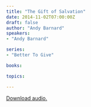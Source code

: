 ```yaml
---
title: "The Gift of Salvation"
date: 2014-11-02T07:00:00Z
draft: false
author: "Andy Barnard"
speakers:
- "Andy Barnard"

series:
- "Better To Give"

books:

topics:

---
```

[Download audio.](https://s3.amazonaws.com/highway/sermons/2014_11/2014-11-02_GiftOfSalvation.mp3)